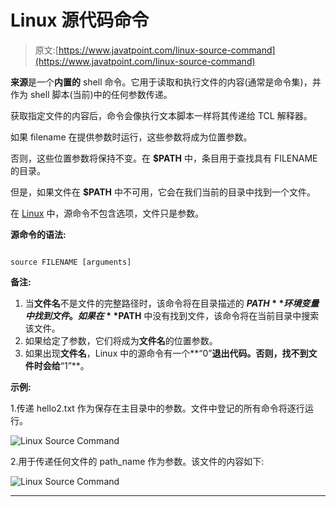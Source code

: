 # Linux 源代码命令

> 原文:[https://www.javatpoint.com/linux-source-command](https://www.javatpoint.com/linux-source-command)

**来源**是一个**内置的** shell 命令。它用于读取和执行文件的内容(通常是命令集)，并作为 shell 脚本(当前)中的任何参数传递。

获取指定文件的内容后，命令会像执行文本脚本一样将其传递给 TCL 解释器。

如果 filename 在提供参数时运行，这些参数将成为位置参数。

否则，这些位置参数将保持不变。在 **$PATH** 中，条目用于查找具有 FILENAME 的目录。

但是，如果文件在 **$PATH** 中不可用，它会在我们当前的目录中找到一个文件。

在 [Linux](https://www.javatpoint.com/linux-tutorial) 中，源命令不包含选项，文件只是参数。

**源命令的语法:**

```

source FILENAME [arguments]

```

**备注:**

1.  当**文件名**不是文件的完整路径时，该命令将在目录描述的 **$PATH** 环境变量中找到文件。
    如果在 **$PATH** 中没有找到文件，该命令将在当前目录中搜索该文件。
2.  如果给定了参数，它们将成为**文件名**的位置参数。
3.  如果出现**文件名**，Linux 中的源命令有一个**“0”**退出代码。否则，找不到文件时会给**“1”**。

**示例:**

1.传递 hello2.txt 作为保存在主目录中的参数。文件中登记的所有命令将逐行运行。

![Linux Source Command](../Images/bd04812f50d951abefb5f8a3a02f156f.png)

2.用于传递任何文件的 path_name 作为参数。该文件的内容如下:

![Linux Source Command](../Images/eb4b7f2046409b6e1206947411a35dbd.png)

* * *